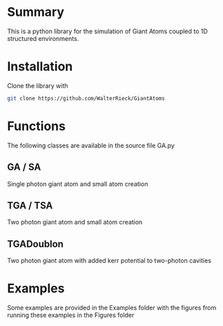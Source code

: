# Summary 

This is a python library for the simulation of Giant Atoms coupled to 1D structured environments.

# Installation

Clone the library with 
```bash
git clone https://github.com/WalterRieck/GiantAtoms
```

# Functions

The following classes are available in the source file GA.py

## GA / SA
Single photon giant atom and small atom creation

## TGA / TSA
Two photon giant atom and small atom creation

## TGADoublon
Two photon giant atom with added kerr potential to two-photon cavities

# Examples

Some examples are provided in the Examples folder with the figures from running these examples in the Figures folder
